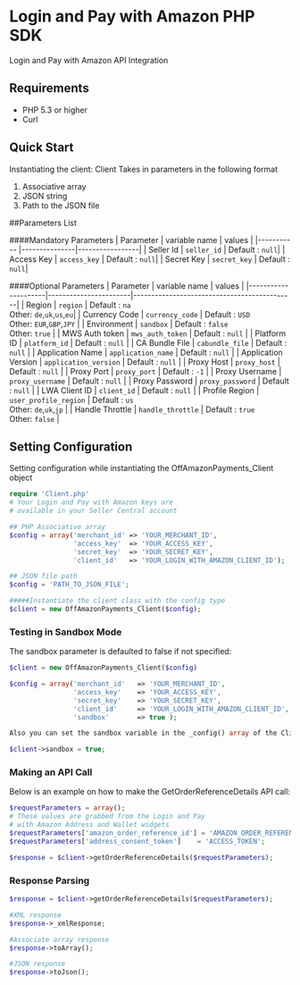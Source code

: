# Login and Pay with Amazon PHP SDK
Login and Pay with Amazon API Integration

## Requirements

* PHP 5.3 or higher
* Curl

## Quick Start

Instantiating the client:
Client Takes in parameters in the following format

1. Associative array
2. JSON string
3. Path to the JSON file

##Parameters List

####Mandatory Parameters
| Parameter  | variable name | values          |
|----------- |---------------|-----------------|
| Seller Id  | `seller_id`   | Default : `null`|
| Access Key | `access_key`  | Default : `null`|
| Secret Key | `secret_key`  | Default : `null`|

####Optional Parameters
| Parameter           | variable name         | values                                      |
|---------------------|-----------------------|---------------------------------------------|
| Region              | `region`              | Default : `na`<br>Other: `de`,`uk`,`us`,`eu`|
| Currency Code       | `currency_code`       | Default : `USD`<br>Other: `EUR`,`GBP`,`JPY` |
| Environment         | `sandbox`             | Default : `false`<br>Other: `true`	    |
| MWS Auth token      | `mws_auth_token`      | Default : `null` 			    |
| Platform ID         | `platform_id`         | Default : `null` 			    |
| CA Bundle File      | `cabundle_file`       | Default : `null`			    |
| Application Name    | `application_name`    | Default : `null`			    |
| Application Version | `application_version` | Default : `null`			    |
| Proxy Host          | `proxy_host`          | Default : `null`			    |
| Proxy Port          | `proxy_port`          | Default : `-1`  			    |
| Proxy Username      | `proxy_username`      | Default : `null`			    |
| Proxy Password      | `proxy_password`      | Default : `null`			    |
| LWA Client ID       | `client_id`           | Default : `null`			    |
| Profile Region      | `user_profile_region` | Default : `us`<br>Other: `de`,`uk`,`jp`	    |
| Handle Throttle     | `handle_throttle`     | Default : `true`<br>Other: `false`	    |

## Setting Configuration

Setting configuration while instantiating the OffAmazonPayments_Client object
```php
require 'Client.php'
# Your Login and Pay with Amazon keys are
# available in your Seller Central account

## PHP Associative array
$config = array('merchant_id' => 'YOUR_MERCHANT_ID',
                'access_key'  => 'YOUR_ACCESS_KEY',
                'secret_key'  => 'YOUR_SECRET_KEY',
                'client_id'   => 'YOUR_LOGIN_WITH_AMAZON_CLIENT_ID');

## JSON file path            
$config = 'PATH_TO_JSON_FILE';

#####Instantiate the client class with the config type
$client = new OffAmazonPayments_Client($config);
```
### Testing in Sandbox Mode

The sandbox parameter is defaulted to false if not specified:
```php
$client = new OffAmazonPayments_Client($config)

$config = array('merchant_id'   => 'YOUR_MERCHANT_ID',
                'access_key'    => 'YOUR_ACCESS_KEY',
                'secret_key'    => 'YOUR_SECRET_KEY',
                'client_id'     => 'YOUR_LOGIN_WITH_AMAZON_CLIENT_ID',
                'sandbox'       => true );

Also you can set the sandbox variable in the _config() array of the Client class by 

$client->sandbox = true;
```
### Making an API Call

Below is an example on how to make the GetOrderReferenceDetails API call:

```php
$requestParameters = array();
# These values are grabbed from the Login and Pay
# with Amazon Address and Wallet widgets
$requestParameters['amazon_order_reference_id'] = 'AMAZON_ORDER_REFERENCE_ID';
$requestParameters['address_consent_token']    = 'ACCESS_TOKEN';

$response = $client->getOrderReferenceDetails($requestParameters);

```

### Response Parsing
```php
$response = $client->getOrderReferenceDetails($requestParameters);

#XML response
$response->_xmlResponse;

#Associate array response
$response->toArray();

#JSON response
$response->toJson();
```